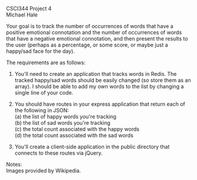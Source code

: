 CSCI344 Project 4  
Michael Hale  

Your goal is to track the number of occurrences of words that have a positive emotional connotation and the number of occurrences of words that have a negative emotional connotation, and then present the results to the user (perhaps as a percentage, or some score, or maybe just a happy/sad face for the day).

The requirements are as follows:

1) You'll need to create an application that tracks words in Redis. The tracked happy/sad words should be easily changed (so store them as an array). I should be able to add my own words to the list by changing a single line of your code.

2) You should have routes in your express application that return each of the following in JSON:  
  (a) the list of happy words you're tracking  
  (b) the list of sad words you're tracking  
  (c) the total count associated with the happy words  
  (d) the total count associated with the sad words  

3) You'll create a client-side application in the public directory that connects to these routes via jQuery.

Notes:  
Images provided by Wikipedia.